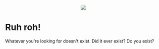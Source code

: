 <p align="center">
  <img id="logo" src="https://github.com/pimbrouwers/Falco/raw/master/assets/logo.png" />
</p>

# Ruh roh!

<p class="big">Whatever you're looking for doesn't exist. Did it ever exist? Do you exist?</p>